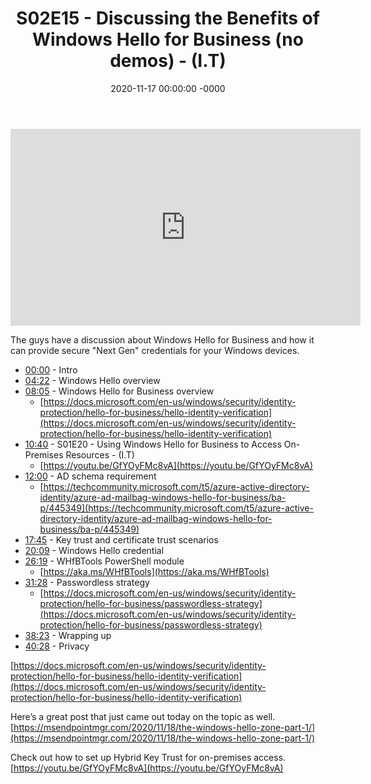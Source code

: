 ﻿---
layout: post
title: "S02E15 - Discussing the Benefits of Windows Hello for Business (no demos) - (I.T)"
date: 2020-11-17 00:00:00 -0000
categories:
---

<iframe loading="lazy" width="560" height="315" src="https://www.youtube.com/embed/hQHHGu-jr4Q" title="YouTube video player" frameborder="0" allow="accelerometer; autoplay; clipboard-write; encrypted-media; gyroscope; picture-in-picture" allowfullscreen></iframe>

The guys have a discussion about Windows Hello for Business and how it can provide secure "Next Gen" credentials for your Windows devices.

 * [00:00](https://www.youtube.com/watch?v=hQHHGu-jr4Q&t=0s) - Intro
 * [04:22](https://www.youtube.com/watch?v=hQHHGu-jr4Q&t=262s) - Windows Hello overview
 * [08:05](https://www.youtube.com/watch?v=hQHHGu-jr4Q&t=485s) - Windows Hello for Business overview
   - [https://docs.microsoft.com/en-us/windows/security/identity-protection/hello-for-business/hello-identity-verification](https://docs.microsoft.com/en-us/windows/security/identity-protection/hello-for-business/hello-identity-verification)
 * [10:40](https://www.youtube.com/watch?v=hQHHGu-jr4Q&t=640s) - S01E20 - Using Windows Hello for Business to Access On-Premises Resources - (I.T)
   - [https://youtu.be/GfYOyFMc8vA](https://youtu.be/GfYOyFMc8vA)
 * [12:00](https://www.youtube.com/watch?v=hQHHGu-jr4Q&t=720s) - AD schema requirement
   - [https://techcommunity.microsoft.com/t5/azure-active-directory-identity/azure-ad-mailbag-windows-hello-for-business/ba-p/445349](https://techcommunity.microsoft.com/t5/azure-active-directory-identity/azure-ad-mailbag-windows-hello-for-business/ba-p/445349)
 * [17:45](https://www.youtube.com/watch?v=hQHHGu-jr4Q&t=1065s) - Key trust and certificate trust scenarios
 * [20:09](https://www.youtube.com/watch?v=hQHHGu-jr4Q&t=1209s) - Windows Hello credential
 * [26:19](https://www.youtube.com/watch?v=hQHHGu-jr4Q&t=1579s) - WHfBTools PowerShell module
   - [https://aka.ms/WHfBTools](https://aka.ms/WHfBTools)
 * [31:28](https://www.youtube.com/watch?v=hQHHGu-jr4Q&t=1888s) - Passwordless strategy
   - [https://docs.microsoft.com/en-us/windows/security/identity-protection/hello-for-business/passwordless-strategy](https://docs.microsoft.com/en-us/windows/security/identity-protection/hello-for-business/passwordless-strategy)
 * [38:23](https://www.youtube.com/watch?v=hQHHGu-jr4Q&t=2303s) - Wrapping up
 * [40:28](https://www.youtube.com/watch?v=hQHHGu-jr4Q&t=2428s) - Privacy

[https://docs.microsoft.com/en-us/windows/security/identity-protection/hello-for-business/hello-identity-verification](https://docs.microsoft.com/en-us/windows/security/identity-protection/hello-for-business/hello-identity-verification)


Here’s a great post that just came out today on the topic as well. [https://msendpointmgr.com/2020/11/18/the-windows-hello-zone-part-1/](https://msendpointmgr.com/2020/11/18/the-windows-hello-zone-part-1/)


Check out how to set up Hybrid Key Trust for on-premises access.  [https://youtu.be/GfYOyFMc8vA](https://youtu.be/GfYOyFMc8vA)

